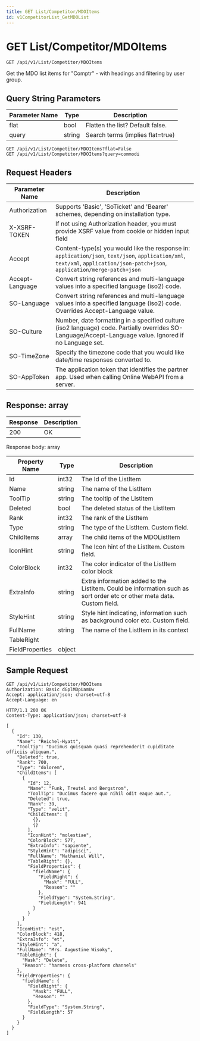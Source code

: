 ```yaml
---
title: GET List/Competitor/MDOItems
id: v1CompetitorList_GetMDOList
---
```


# GET List/Competitor/MDOItems

```http
GET /api/v1/List/Competitor/MDOItems
```

Get the MDO list items for "Comptr" - with headings and filtering by user group.







## Query String Parameters

| Parameter Name | Type |  Description |
|----------------|------|--------------|
| flat | bool |  Flatten the list? Default false. |
| query | string |  Search terms (implies flat=true) |

```http
GET /api/v1/List/Competitor/MDOItems?flat=False
GET /api/v1/List/Competitor/MDOItems?query=commodi
```


## Request Headers

| Parameter Name | Description |
|----------------|-------------|
| Authorization  | Supports 'Basic', 'SoTicket' and 'Bearer' schemes, depending on installation type. |
| X-XSRF-TOKEN   | If not using Authorization header, you must provide XSRF value from cookie or hidden input field |
| Accept         | Content-type(s) you would like the response in: `application/json`, `text/json`, `application/xml`, `text/xml`, `application/json-patch+json`, `application/merge-patch+json` |
| Accept-Language | Convert string references and multi-language values into a specified language (iso2) code. |
| SO-Language | Convert string references and multi-language values into a specified language (iso2) code. Overrides Accept-Language value. |
| SO-Culture | Number, date formatting in a specified culture (iso2 language) code. Partially overrides SO-Language/Accept-Language value. Ignored if no Language set. |
| SO-TimeZone | Specify the timezone code that you would like date/time responses converted to. |
| SO-AppToken | The application token that identifies the partner app. Used when calling Online WebAPI from a server. |


## Response: array



| Response | Description |
|----------------|-------------|
| 200 | OK |

Response body: array

| Property Name | Type |  Description |
|----------------|------|--------------|
| Id | int32 | The Id of the ListItem |
| Name | string | The name of the ListItem |
| ToolTip | string | The tooltip of the ListItem |
| Deleted | bool | The deleted status of the ListItem |
| Rank | int32 | The rank of the ListItem |
| Type | string | The type of the ListItem. Custom field. |
| ChildItems | array | The child items of the MDOListItem |
| IconHint | string | The Icon hint of the ListItem. Custom field. |
| ColorBlock | int32 | The color indicator of the ListItem color block |
| ExtraInfo | string | Extra information added to the ListItem. Could be information such as sort order etc or other meta data. Custom field. |
| StyleHint | string | Style hint indicating, information such as background color etc. Custom field. |
| FullName | string | The name of the ListItem in its context |
| TableRight |  |  |
| FieldProperties | object |  |

## Sample Request

```http!
GET /api/v1/List/Competitor/MDOItems
Authorization: Basic dGplMDpUamUw
Accept: application/json; charset=utf-8
Accept-Language: en
```

```http_
HTTP/1.1 200 OK
Content-Type: application/json; charset=utf-8

[
  {
    "Id": 130,
    "Name": "Reichel-Hyatt",
    "ToolTip": "Ducimus quisquam quasi reprehenderit cupiditate officiis aliquam.",
    "Deleted": true,
    "Rank": 700,
    "Type": "dolorem",
    "ChildItems": [
      {
        "Id": 12,
        "Name": "Funk, Treutel and Bergstrom",
        "ToolTip": "Ducimus facere quo nihil odit eaque aut.",
        "Deleted": true,
        "Rank": 39,
        "Type": "velit",
        "ChildItems": [
          {},
          {}
        ],
        "IconHint": "molestiae",
        "ColorBlock": 577,
        "ExtraInfo": "sapiente",
        "StyleHint": "adipisci",
        "FullName": "Nathaniel Will",
        "TableRight": {},
        "FieldProperties": {
          "fieldName": {
            "FieldRight": {
              "Mask": "FULL",
              "Reason": ""
            },
            "FieldType": "System.String",
            "FieldLength": 941
          }
        }
      }
    ],
    "IconHint": "est",
    "ColorBlock": 418,
    "ExtraInfo": "et",
    "StyleHint": "a",
    "FullName": "Mrs. Augustine Wisoky",
    "TableRight": {
      "Mask": "Delete",
      "Reason": "harness cross-platform channels"
    },
    "FieldProperties": {
      "fieldName": {
        "FieldRight": {
          "Mask": "FULL",
          "Reason": ""
        },
        "FieldType": "System.String",
        "FieldLength": 57
      }
    }
  }
]
```